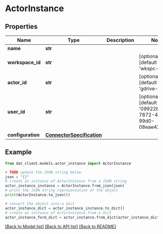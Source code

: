 # ActorInstance


## Properties

Name | Type | Description | Notes
------------ | ------------- | ------------- | -------------
**name** | **str** |  | 
**workspace_id** | **str** |  | [optional] [default to 'wkspc-uuid']
**actor_id** | **str** |  | [optional] [default to 'gdrive-uuid']
**user_id** | **str** |  | [optional] [default to '09922bd9-7872-4664-99d0-08eae42fb554']
**configuration** | [**ConnectorSpecification**](ConnectorSpecification.md) |  | 

## Example

```python
from dat_client.models.actor_instance import ActorInstance

# TODO update the JSON string below
json = "{}"
# create an instance of ActorInstance from a JSON string
actor_instance_instance = ActorInstance.from_json(json)
# print the JSON string representation of the object
print(ActorInstance.to_json())

# convert the object into a dict
actor_instance_dict = actor_instance_instance.to_dict()
# create an instance of ActorInstance from a dict
actor_instance_form_dict = actor_instance.from_dict(actor_instance_dict)
```
[[Back to Model list]](../README.md#documentation-for-models) [[Back to API list]](../README.md#documentation-for-api-endpoints) [[Back to README]](../README.md)


